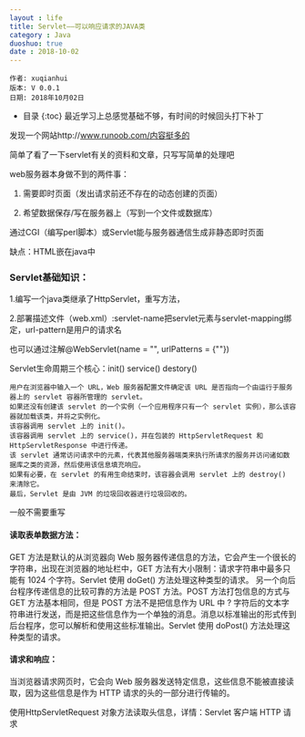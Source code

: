 ```yaml
---
layout : life
title: Servlet——可以响应请求的JAVA类
category : Java
duoshuo: true
date : 2018-10-02
---
```


	作者: xuqianhui
	版本: V 0.0.1
	日期: 2018年10月02日

<!-- more -->

  * 目录
  {:toc}
 最近学习上总感觉基础不够，有时间的时候回头打下补丁

发现一个网站http://www.runoob.com/内容挺多的

简单了看了一下servlet有关的资料和文章，只写写简单的处理吧

web服务器本身做不到的两件事：

1. 需要即时页面（发出请求前还不存在的动态创建的页面）

2. 希望数据保存/写在服务器上（写到一个文件或数据库）

通过CGI（编写perl脚本）或Servlet能与服务器通信生成非静态即时页面

缺点：HTML嵌在java中

### Servlet基础知识：

1.编写一个java类继承了HttpServlet，重写方法，

2.部署描述文件（web.xml）:servlet-name把servlet元素与servlet-mapping绑定，url-pattern是用户的请求名

也可以通过注解@WebServlet(name = "", urlPatterns = {""})


Servlet生命周期三个核心：init()  service()  destory()

    用户在浏览器中输入一个 URL，Web 服务器配置文件确定该 URL 是否指向一个由运行于服务器上的 servlet 容器所管理的 servlet。
    如果还没有创建该 servlet 的一个实例（一个应用程序只有一个 servlet 实例），那么该容器就加载该类，并将之实例化。
    该容器调用 servlet 上的 init()。
    该容器调用 servlet 上的 service()，并在包装的 HttpServletRequest 和 HttpServletResponse 中进行传递。
    该 servlet 通常访问请求中的元素，代表其他服务器端类来执行所请求的服务并访问诸如数据库之类的资源，然后使用该信息填充响应。
    如果有必要，在 servlet 的有用生命结束时，该容器会调用 servlet 上的 destroy() 来清除它。
    最后，Servlet 是由 JVM 的垃圾回收器进行垃圾回收的。

一般不需要重写

#### 读取表单数据方法：

GET 方法是默认的从浏览器向 Web 服务器传递信息的方法，它会产生一个很长的字符串，出现在浏览器的地址栏中，GET 方法有大小限制：请求字符串中最多只能有 1024 个字符。Servlet 使用 doGet() 方法处理这种类型的请求。
另一个向后台程序传递信息的比较可靠的方法是 POST 方法。POST 方法打包信息的方式与 GET 方法基本相同，但是 POST 方法不是把信息作为 URL 中 ? 字符后的文本字符串进行发送，而是把这些信息作为一个单独的消息。消息以标准输出的形式传到后台程序，您可以解析和使用这些标准输出。Servlet 使用 doPost() 方法处理这种类型的请求。

#### 请求和响应：

当浏览器请求网页时，它会向 Web 服务器发送特定信息，这些信息不能被直接读取，因为这些信息是作为 HTTP 请求的头的一部分进行传输的。

 使用HttpServletRequest 对象方法读取头信息，详情：Servlet 客户端 HTTP 请求
